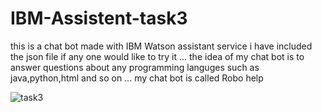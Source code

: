 # IBM-Assistent-task3
this is a chat bot made with IBM Watson assistant service i have included the json file if any one would like to try it ... the idea of my chat bot is to answer questions about any programming languges such as java,python,html and so on ... my chat bot is called Robo help

![task3](https://user-images.githubusercontent.com/80005788/124979383-a6bc9080-e03b-11eb-9440-9d90fc445d05.jpg)
